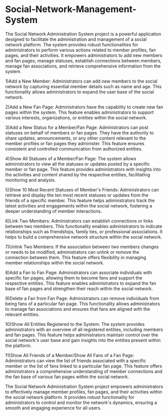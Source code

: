 # Social-Network-Management-System
The Social Network Administration System project is a powerful application designed to facilitate the administration and management of a social network platform. The system provides robust functionalities for administrators to perform various actions related to member profiles, fan pages, and their activities. It empowers administrators to add new members and fan pages, manage statuses, establish connections between members, manage fan associations, and retrieve comprehensive information from the system.

1)Add a New Member:
Administrators can add new members to the social network by capturing essential member details such as name and age. This functionality allows administrators to expand the user base of the social network.

2)Add a New Fan Page:
Administrators have the capability to create new fan pages within the system. This feature enables administrators to support various interests, organizations, or entities within the social network.

3)Add a New Status for a Member/Fan Page:
Administrators can post statuses on behalf of members or fan pages. They have the authority to share updates, announcements, or any other content relevant to the member profiles or fan pages they administer. This feature ensures consistent and controlled communication from authorized entities.

4)Show All Statuses of a Member/Fan Page:
The system allows administrators to view all the statuses or updates posted by a specific member or fan page. This feature provides administrators with insights into the activities and content shared by the respective entities, facilitating monitoring and analysis.

5)Show 10 Most Recent Statuses of Member's Friends:
Administrators can retrieve and display the ten most recent statuses or updates from the friends of a specific member. This feature helps administrators track the latest activities and engagements within the social network, fostering a deeper understanding of member interactions.

6)Link Two Members:
Administrators can establish connections or links between two members. This functionality enables administrators to indicate relationships such as friendships, family ties, or professional associations. It helps to build a comprehensive network structure within the social network.

7)Unlink Two Members:
If the association between two members changes or needs to be modified, administrators can unlink or remove the connection between them. This feature offers flexibility in managing member relationships within the social network.

8)Add a Fan to Fan Page:
Administrators can associate individuals with specific fan pages, allowing them to become fans and support the respective entities. This feature enables administrators to expand the fan base of fan pages and strengthen their reach within the social network.

9)Delete a Fan from Fan Page:
Administrators can remove individuals from being fans of a particular fan page. This functionality allows administrators to manage fan associations and ensures that fans are aligned with the relevant entities.

10)Show All Entities Registered to the System:
The system provides administrators with an overview of all registered entities, including members and fan pages. This feature helps administrators maintain control over the social network's user base and gain insights into the entities present within the platform.

11)Show All Friends of a Member/Show All Fans of a Fan Page:
Administrators can view the list of friends associated with a specific member or the list of fans linked to a particular fan page. This feature offers administrators a comprehensive understanding of member connections and the fan base of various fan pages within the social network.

The Social Network Administration System project empowers administrators to effectively manage member profiles, fan pages, and their activities within the social network platform. It provides robust functionality for administrators to control and monitor the network's dynamics, ensuring a smooth and engaging experience for all users.
